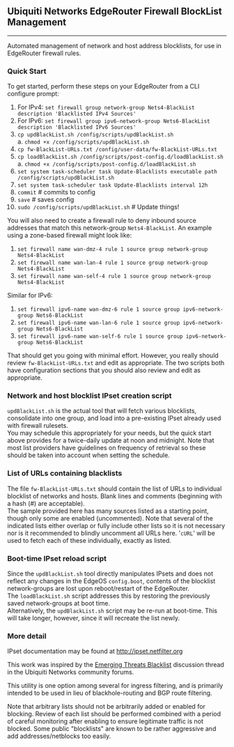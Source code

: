 ## Ubiquiti Networks EdgeRouter Firewall BlockList Management
-------------------------------------------------------------
Automated management of network and host address blocklists, for use
in EdgeRouter firewall rules.


### Quick Start
To get started, perform these steps on your EdgeRouter from a CLI configure prompt:  
1. For IPv4:  `set firewall group network-group Nets4-BlackList description 'Blacklisted IPv4 Sources'`  
2. For IPv6:  `set firewall group ipv6-network-group Nets6-BlackList description 'Blacklisted IPv6 Sources'`  
3. `cp updBlackList.sh /config/scripts/updBlackList.sh`  
  a. `chmod +x /config/scripts/updBlackList.sh`
4. `cp fw-BlackList-URLs.txt /config/user-data/fw-BlackList-URLs.txt`  
5. `cp loadBlackList.sh /config/scripts/post-config.d/loadBlackList.sh`  
  a. `chmod +x /config/scripts/post-config.d/loadBlackList.sh`
6. `set system task-scheduler task Update-Blacklists executable path /config/scripts/updBlackList.sh`  
7. `set system task-scheduler task Update-Blacklists interval 12h`  
8. `commit` # commits to config
9. `save` # saves config
10. `sudo /config/scripts/updBlackList.sh`  # Update things!

You will also need to create a firewall rule to deny inbound source addresses
that match this network-group `Nets4-BlackList`.  An example using
a zone-based firewall might look like:  
1. `set firewall name wan-dmz-4 rule 1 source group network-group Nets4-BlackList`  
2. `set firewall name wan-lan-4 rule 1 source group network-group Nets4-BlackList`  
3. `set firewall name wan-self-4 rule 1 source group network-group Nets4-BlackList`  

Similar for IPv6:
1. `set firewall ipv6-name wan-dmz-6 rule 1 source group ipv6-network-group Nets6-BlackList`  
2. `set firewall ipv6-name wan-lan-6 rule 1 source group ipv6-network-group Nets6-BlackList`  
3. `set firewall ipv6-name wan-self-6 rule 1 source group ipv6-network-group Nets6-BlackList`  

That should get you going with minimal effort.  However, you really should
review `fw-BlackList-URLs.txt` and edit as appropriate.  The two scripts
both have configuration sections that you should also review and edit as
appropriate.


### Network and host blocklist IPset creation script
`updBlackList.sh` is the actual tool that will fetch various blocklists,
consolidate into one group, and load into a pre-existing IPset already used
with firewall rulesets.  
You may schedule this appropriately for your needs, but the quick start above
provides for a twice-daily update at noon and midnight.  Note that most list
providers have guidelines on frequency of retrieval so these should be taken
into account when setting the schedule.


### List of URLs containing blacklists
The file `fw-BlackList-URLs.txt` should contain the list of URLs to
individual blocklist of networks and hosts.  Blank lines and comments
(beginning with a hash (#) are acceptable).  
The sample provided here has many sources listed as a starting point,
though only some are enabled (uncommented).  Note that several of the indicated
lists either overlap or fully include other lists so it is not necessary nor is
it recommended to blindly uncomment all URLs here.
'`cURL`' will be used to fetch each of these individually, exactly as listed.


### Boot-time IPset reload script
Since the `updBlackList.sh` tool directly manipulates IPsets and does
not reflect any changes in the EdgeOS `config.boot`, contents of the
blocklist network-groups are lost upon reboot/restart of the EdgeRouter.  
The `loadBlackList.sh` script addresses this by restoring the previously
saved network-groups at boot time.  
Alternatively, the `updBlackList.sh` script may be re-run at boot-time.
This will take longer, however, since it will recreate the list newly.


### More detail
IPset documentation may be found at http://ipset.netfilter.org

This work was inspired by the
[Emerging Threats Blacklist](https://community.ubnt.com/t5/EdgeMAX/Emerging-Threats-Blacklist/td-p/645375)
discussion thread in the Ubiquiti Networks community forums.

This utility is one option among several for ingress filtering, and is primarily
intended to be used in lieu of blackhole-routing and BGP route filtering.

Note that arbitrary lists should not be arbitrarily added or enabled for blocking.
Review of each list should be performed combined with a period of careful monitoring after
enabling to ensure legitimate traffic is not blocked.  Some public "blocklists"
are known to be rather aggressive and add addresses/netblocks too easily.
